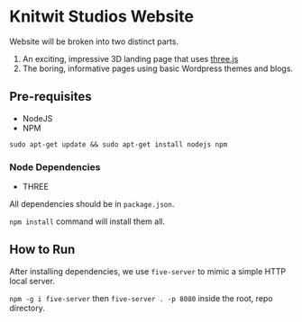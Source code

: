 # Knitwit Studios Website

Website will be broken into two distinct parts.

1. An exciting, impressive 3D landing page that uses [three.js](https://threejs.org/docs/index.html#manual/en/introduction/Creating-a-scene)
2. The boring, informative pages using basic Wordpress themes and blogs.

## Pre-requisites

- NodeJS
- NPM

`sudo apt-get update && sudo apt-get install nodejs npm`

### Node Dependencies

- THREE

All dependencies should be in `package.json`.

`npm install` command will install them all.

## How to Run

After installing dependencies, we use `five-server` to mimic a simple HTTP local server.

`npm -g i five-server` then `five-server . -p 8080` inside the root, repo directory.